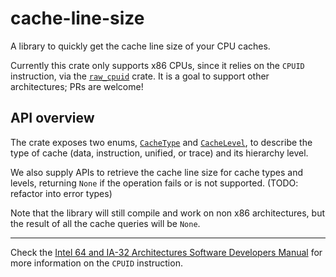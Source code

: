 # cache-line-size

A library to quickly get the cache line size of your CPU caches. 

Currently this crate only supports x86 CPUs, since it relies on the `CPUID` instruction, via
the [`raw_cpuid`][raw_cpuid] crate. It is a goal to support other architectures; PRs are
welcome!

## API overview

The crate exposes two enums, [`CacheType`](https://docs.rs/cache-size/latest/cache_size/enum.CacheType.html)
and [`CacheLevel`](https://docs.rs/cache-size/latest/cache_size/enum.CacheLevel.html), to describe
the type of cache (data, instruction, unified, or trace) and its hierarchy level. 

We also supply APIs to retrieve the cache line size for cache types and levels, returning `None` if the operation fails or is not supported. (TODO: refactor into error types)

Note that the library will still compile and work on non x86 architectures, but
the result of all the cache queries will be `None`.

---
Check the [Intel 64 and IA-32 Architectures Software Developers Manual](https://software.intel.com/sites/default/files/managed/39/c5/325462-sdm-vol-1-2abcd-3abcd.pdf)
for more information on the `CPUID` instruction.

[raw_cpuid]: https://github.com/gz/rust-cpuid
